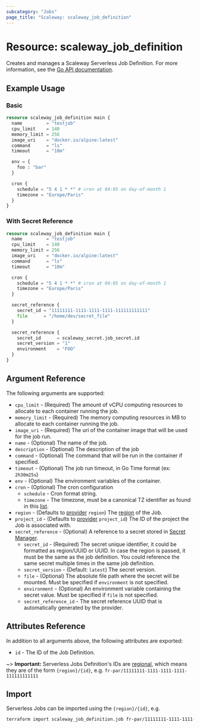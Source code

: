 ```yaml
---
subcategory: "Jobs"
page_title: "Scaleway: scaleway_job_definition"
---
```


# Resource: scaleway_job_definition

Creates and manages a Scaleway Serverless Job Definition. For more information, see the [Go API documentation](https://pkg.go.dev/github.com/scaleway/scaleway-sdk-go@master/api/jobs/v1alpha1).

## Example Usage

### Basic

```terraform
resource scaleway_job_definition main {
  name         = "testjob"
  cpu_limit    = 140
  memory_limit = 256
  image_uri    = "docker.io/alpine:latest"
  command      = "ls"
  timeout      = "10m"

  env = {
    foo : "bar"
  }

  cron {
    schedule = "5 4 1 * *" # cron at 04:05 on day-of-month 1
    timezone = "Europe/Paris"
  }
}
```

### With Secret Reference

```terraform
resource scaleway_job_definition main {
  name         = "testjob"
  cpu_limit    = 140
  memory_limit = 256
  image_uri    = "docker.io/alpine:latest"
  command      = "ls"
  timeout      = "10m"

  cron {
    schedule = "5 4 1 * *" # cron at 04:05 on day-of-month 1
    timezone = "Europe/Paris"
  }

  secret_reference {
    secret_id = "11111111-1111-1111-1111-111111111111"
    file      = "/home/dev/secret_file"
  }

  secret_reference {
    secret_id      = scaleway_secret.job_secret.id
    secret_version = "1"
    environment    = "FOO"
  }
}
```

## Argument Reference

The following arguments are supported:

- `cpu_limit` - (Required) The amount of vCPU computing resources to allocate to each container running the job.
- `memory_limit` - (Required) The memory computing resources in MB to allocate to each container running the job.
- `image_uri` - (Required) The uri of the container image that will be used for the job run.
- `name` - (Optional) The name of the job.
- `description` - (Optional) The description of the job
- `command` - (Optional) The command that will be run in the container if specified.
- `timeout` - (Optional) The job run timeout, in Go Time format (ex: `2h30m25s`)
- `env` - (Optional) The environment variables of the container.
- `cron` - (Optional) The cron configuration
    - `schedule` - Cron format string.
    - `timezone` - The timezone, must be a canonical TZ identifier as found in this [list](https://en.wikipedia.org/wiki/List_of_tz_database_time_zones).
- `region` - (Defaults to [provider](../index.md#region) `region`) The [region](../guides/regions_and_zones.md#regions) of the Job.
- `project_id` - (Defaults to [provider](../index.md#project_id) `project_id`) The ID of the project the Job is associated with.
- `secret_reference` - (Optional) A reference to a secret stored in [Secret Manager](../resources/secret.md).
    - `secret_id` - (Required) The secret unique identifier, it could be formatted as region/UUID or UUID. In case the region is passed, it must be the same as the job definition. You could reference the same secret multiple times in the same job definition.
    - `secret_version` - (Default: `latest`) The secret version.
    - `file` - (Optional) The absolute file path where the secret will be mounted. Must be specified if `environment` is not specified.
    - `environment` - (Optional) An environment variable containing the secret value. Must be specified if `file` is not specified.
    - `secret_reference_id` - The secret reference UUID that is automatically generated by the provider.


## Attributes Reference

In addition to all arguments above, the following attributes are exported:

- `id` - The ID of the Job Definition.

~> **Important:** Serverless Jobs Definition's IDs are [regional](../guides/regions_and_zones.md#resource-ids), which means they are of the form `{region}/{id}`, e.g. `fr-par/11111111-1111-1111-1111-111111111111`

## Import

Serverless Jobs can be imported using the `{region}/{id}`, e.g.

```bash
terraform import scaleway_job_definition.job fr-par/11111111-1111-1111-1111-111111111111
```
